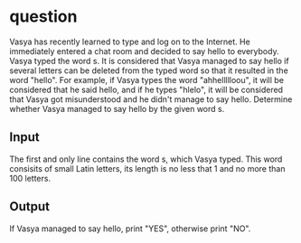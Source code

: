 # question

Vasya has recently learned to type and log on to the Internet. He immediately entered a chat room and decided to say hello to everybody. Vasya typed the word s. It is considered that Vasya managed to say hello if several letters can be deleted from the typed word so that it resulted in the word "hello". For example, if Vasya types the word "ahhellllloou", it will be considered that he said hello, and if he types "hlelo", it will be considered that Vasya got misunderstood and he didn't manage to say hello. Determine whether Vasya managed to say hello by the given word s.

## Input

The first and only line contains the word s, which Vasya typed. This word consisits of small Latin letters, its length is no less that 1 and no more than 100 letters.

## Output

If Vasya managed to say hello, print "YES", otherwise print "NO".
